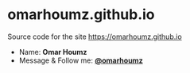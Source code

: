 # omarhoumz.github.io

Source code for the site https://omarhoumz.github.io

* Name: __Omar Houmz__
* Message & Follow me: __[@omarhoumz](https://twitter.com/omarhoumz "Omar Houmz's twitter")__
